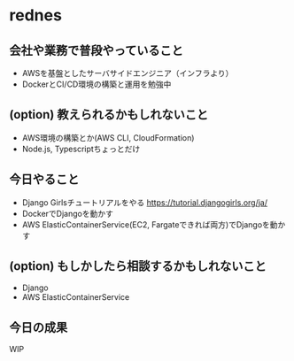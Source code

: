 # rednes

## 会社や業務で普段やっていること

- AWSを基盤としたサーバサイドエンジニア（インフラより）
- DockerとCI/CD環境の構築と運用を勉強中

## (option) 教えられるかもしれないこと

- AWS環境の構築とか(AWS CLI, CloudFormation)
- Node.js, Typescriptちょっとだけ

## 今日やること

- Django Girlsチュートリアルをやる
  https://tutorial.djangogirls.org/ja/
- DockerでDjangoを動かす
- AWS ElasticContainerService(EC2, Fargateできれば両方)でDjangoを動かす

## (option) もしかしたら相談するかもしれないこと

- Django
- AWS ElasticContainerService

## 今日の成果

WIP
